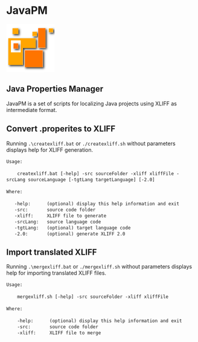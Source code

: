 # JavaPM

<img src="images/Orange_squares.png" alt="javPM icon"/>

## Java Properties Manager

JavaPM is a set of scripts for localizing Java projects using XLIFF as intermediate format.

## Convert .properites to XLIFF

Running `.\createxliff.bat` or `./createxliff.sh` without parameters displays help for XLIFF generation.

```text
Usage:

    createxliff.bat [-help] -src sourceFolder -xliff xliffFile -srcLang sourceLanguage [-tgtLang targetLanguage] [-2.0]

Where:

   -help:      (optional) display this help information and exit
   -src:       source code folder
   -xliff:     XLIFF file to generate
   -srcLang:   source language code
   -tgtLang:   (optional) target language code
   -2.0:       (optional) generate XLIFF 2.0
```

## Import translated XLIFF

Running `.\mergexliff.bat` or `./mergexliff.sh` without parameters displays help for importing translated XLIFF files.

```text
Usage:

    mergexliff.sh [-help] -src sourceFolder -xliff xliffFile

Where:

    -help:      (optional) display this help information and exit
    -src:       source code folder
    -xliff:     XLIFF file to merge    
```

